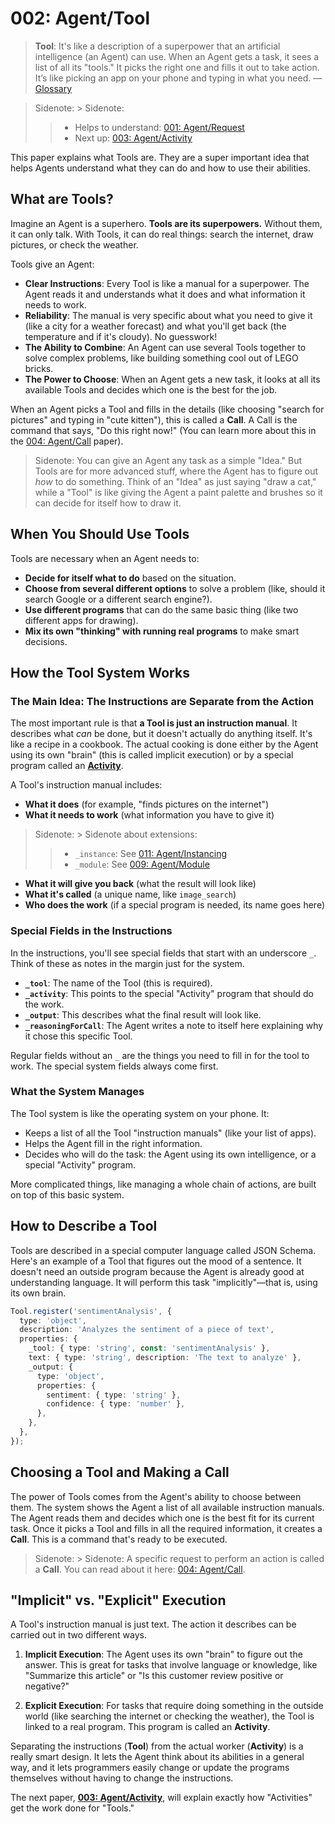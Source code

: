 # 002: Agent/Tool

> **Tool**: It's like a description of a superpower that an artificial intelligence (an Agent) can use. When an Agent gets a task, it sees a list of all its "tools." It picks the right one and fills it out to take action. It’s like picking an app on your phone and typing in what you need. — [Glossary](./000_glossary.md)

> Sidenote: > Sidenote:
> > 
> > *   Helps to understand: [001: Agent/Request](./001_agent_request.md)
> > *   Next up: [003: Agent/Activity](./003_agent_activity.md)

This paper explains what Tools are. They are a super important idea that helps Agents understand what they can do and how to use their abilities.

## What are Tools?

Imagine an Agent is a superhero. **Tools are its superpowers.** Without them, it can only talk. With Tools, it can do real things: search the internet, draw pictures, or check the weather.

Tools give an Agent:

- **Clear Instructions**: Every Tool is like a manual for a superpower. The Agent reads it and understands what it does and what information it needs to work.
- **Reliability**: The manual is very specific about what you need to give it (like a city for a weather forecast) and what you'll get back (the temperature and if it's cloudy). No guesswork!
- **The Ability to Combine**: An Agent can use several Tools together to solve complex problems, like building something cool out of LEGO bricks.
- **The Power to Choose**: When an Agent gets a new task, it looks at all its available Tools and decides which one is the best for the job.

When an Agent picks a Tool and fills in the details (like choosing "search for pictures" and typing in "cute kitten"), this is called a **Call**. A Call is the command that says, "Do this right now!" (You can learn more about this in the [004: Agent/Call](./004_agent_call.md) paper).

> Sidenote: You can give an Agent any task as a simple "Idea." But Tools are for more advanced stuff, where the Agent has to figure out *how* to do something. Think of an "Idea" as just saying "draw a cat," while a "Tool" is like giving the Agent a paint palette and brushes so it can decide for itself how to draw it.

## When You Should Use Tools

Tools are necessary when an Agent needs to:

- **Decide for itself what to do** based on the situation.
- **Choose from several different options** to solve a problem (like, should it search Google or a different search engine?).
- **Use different programs** that can do the same basic thing (like two different apps for drawing).
- **Mix its own "thinking" with running real programs** to make smart decisions.

## How the Tool System Works

### The Main Idea: The Instructions are Separate from the Action

The most important rule is that **a Tool is just an instruction manual**. It describes what *can* be done, but it doesn't actually do anything itself. It's like a recipe in a cookbook. The actual cooking is done either by the Agent using its own "brain" (this is called implicit execution) or by a special program called an **[Activity](./003_agent_activity.md)**.

A Tool's instruction manual includes:

- **What it does** (for example, "finds pictures on the internet")
- **What it needs to work** (what information you have to give it)
> Sidenote: > Sidenote about extensions:
> > 
> > *   `_instance`: See [011: Agent/Instancing](./011_agent_instancing.md)
> > *   `_module`: See [009: Agent/Module](./009_agent_module.md)
- **What it will give you back** (what the result will look like)
- **What it's called** (a unique name, like `image_search`)
- **Who does the work** (if a special program is needed, its name goes here)

### Special Fields in the Instructions

In the instructions, you'll see special fields that start with an underscore `_`. Think of these as notes in the margin just for the system.

- **`_tool`**: The name of the Tool (this is required).
- **`_activity`**: This points to the special "Activity" program that should do the work.
- **`_output`**: This describes what the final result will look like.
- **`_reasoningForCall`**: The Agent writes a note to itself here explaining why it chose this specific Tool.

Regular fields without an `_` are the things you need to fill in for the tool to work. The special system fields always come first.

### What the System Manages

The Tool system is like the operating system on your phone. It:

- Keeps a list of all the Tool "instruction manuals" (like your list of apps).
- Helps the Agent fill in the right information.
- Decides who will do the task: the Agent using its own intelligence, or a special "Activity" program.

More complicated things, like managing a whole chain of actions, are built on top of this basic system.

## How to Describe a Tool

Tools are described in a special computer language called JSON Schema. Here's an example of a Tool that figures out the mood of a sentence. It doesn't need an outside program because the Agent is already good at understanding language. It will perform this task "implicitly"—that is, using its own brain.

```typescript
Tool.register('sentimentAnalysis', {
  type: 'object',
  description: 'Analyzes the sentiment of a piece of text',
  properties: {
    _tool: { type: 'string', const: 'sentimentAnalysis' },
    text: { type: 'string', description: 'The text to analyze' },
    _output: {
      type: 'object',
      properties: {
        sentiment: { type: 'string' },
        confidence: { type: 'number' },
      },
    },
  },
});
```

## Choosing a Tool and Making a Call

The power of Tools comes from the Agent's ability to choose between them. The system shows the Agent a list of all available instruction manuals. The Agent reads them and decides which one is the best fit for its current task. Once it picks a Tool and fills in all the required information, it creates a **Call**. This is a command that's ready to be executed.

> Sidenote: > Sidenote: A specific request to perform an action is called a **Call**. You can read about it here: [004: Agent/Call](./004_agent_call.md).
>

## "Implicit" vs. "Explicit" Execution

A Tool's instruction manual is just text. The action it describes can be carried out in two different ways.

1.  **Implicit Execution**: The Agent uses its own "brain" to figure out the answer. This is great for tasks that involve language or knowledge, like "Summarize this article" or "Is this customer review positive or negative?"

2.  **Explicit Execution**: For tasks that require doing something in the outside world (like searching the internet or checking the weather), the Tool is linked to a real program. This program is called an **Activity**.

Separating the instructions (**Tool**) from the actual worker (**Activity**) is a really smart design. It lets the Agent think about its abilities in a general way, and it lets programmers easily change or update the programs themselves without having to change the instructions.

The next paper, **[003: Agent/Activity](./003_agent_activity.md)**, will explain exactly how "Activities" get the work done for "Tools."